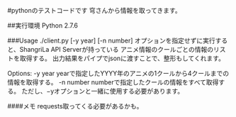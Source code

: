 #pythonのテストコードです
穹さんから情報を取ってきます。

##実行環境
Python 2.7.6

###Usage
./client.py [-y year] [-n number]
	オプションを指定せずに実行すると、ShangriLa API Serverが持っている
	アニメ情報のクールごとの情報のリストを取得する。
	出力結果をパイプでjsonに渡すことで、整形もしてくれます。

Options:
	-y year
		yearで指定したYYYY年のアニメの1クールから4クールまでの情報を取得する。
	-n number
		numberで指定したクールの情報をすべて取得する。
		ただし、−yオプションと一緒に使用する必要があります。

####メモ
requests取ってくる必要があるかも。


